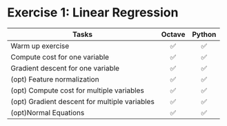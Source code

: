 # Exercise 1: Linear Regression

| Tasks                                         | Octave | Python |
| --------------------------------------------- | :----: | :----: |
| Warm up exercise                              |   ✅   |   ✅   |
| Compute cost for one variable                 |   ✅   |   ✅   |
| Gradient descent for one variable             |   ✅   |   ✅   |
| (opt) Feature normalization                   |   ✅   |   ✅   |
| (opt) Compute cost for multiple variables     |   ✅   |   ✅   |
| (opt) Gradient descent for multiple variables |   ✅   |   ✅   |
| (opt)Normal Equations                         |   ✅   |   ✅   |
